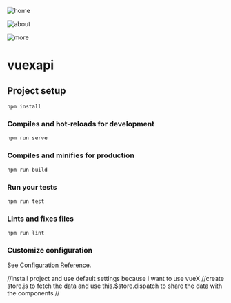 

![home](https://i.imgur.com/YD58b2x.png)

![about](https://i.imgur.com/79Lzb8W.png)

![more](https://i.imgur.com/SNnhKc7.png)

# vuexapi

## Project setup
```
npm install
```

### Compiles and hot-reloads for development
```
npm run serve
```

### Compiles and minifies for production
```
npm run build
```

### Run your tests
```
npm run test
```

### Lints and fixes files
```
npm run lint
```

### Customize configuration
See [Configuration Reference](https://cli.vuejs.org/config/).


//install project and use default settings because i want to use vueX
//create store.js to fetch the data and use this.$store.dispatch to share the data with the components
//

